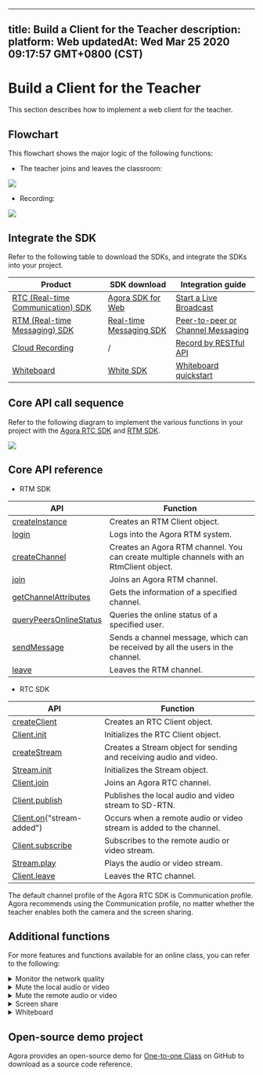 
---
title: Build a Client for the Teacher
description: 
platform: Web
updatedAt: Wed Mar 25 2020 09:17:57 GMT+0800 (CST)
---
# Build a Client for the Teacher
This section describes how to implement a web client for the teacher.

## Flowchart

This flowchart shows the major logic of the following functions:

- The teacher joins and leaves the classroom:

![](https://web-cdn.agora.io/docs-files/1585127810582)

- Recording:

![](https://web-cdn.agora.io/docs-files/1582536970924)

## Integrate the SDK

Refer to the following table to download the SDKs, and integrate the SDKs into your project.


| Product | SDK download | Integration guide |
| ---------------- | ---------------- | ---------------- | 
| [RTC (Real-time Communication) SDK](https://docs.agora.io/en/Interactive%20Broadcast/product_live?platform=All%20Platforms)      | [ Agora SDK for Web](https://docs.agora.io/en/Interactive%20Broadcast/downloads)      | [Start a Live Broadcast](https://docs.agora.io/en/Interactive%20Broadcast/start_live_web?platform=Web) |
| [RTM (Real-time Messaging) SDK](https://docs.agora.io/en/Real-time-Messaging/product_rtm?platform=All%20Platforms) | [Real-time Messaging SDK](https://docs.agora.io/en/Real-time-Messaging/downloads) | [Peer-to-peer or Channel Messaging](https://docs.agora.io/en/Real-time-Messaging/messaging_web?platform=Web) |
| [Cloud Recording](https://docs.agora.io/en/cloud-recording/product_cloud_recording?platform=All%20Platforms) | / | [Record by RESTful API](https://docs.agora.io/en/cloud-recording/cloud_recording_rest?platform=All%20Platforms) |
| [Whiteboard](https://developer-en.netless.link/docs/javascript/overview/js-outline/) | [White SDK](https://developer-en.netless.link/docs/javascript/guide/js-sdk/) | [Whiteboard quickstart](https://developer-en.netless.link/docs/javascript/quick-start/js-precondition/) |


## Core API call sequence

Refer to the following diagram to implement the various functions in your project with the [Agora RTC SDK](https://docs.agora.io/en/Agora%20Platform/terms?platform=All%20Platforms#agora-rtc-sdk) and [RTM SDK](https://docs.agora.io/cn/Agora%20Platform/terms?platform=All%20Platforms#agora-rtm-sdk).

![](https://web-cdn.agora.io/docs-files/1586785420565)

## Core API reference

- RTM SDK

| API | Function | 
| ---------------- | ---------------- | 
| [createInstance](https://docs.agora.io/en/Real-time-Messaging/API%20Reference/RTM_web/modules/agorartm.html#createinstance)      | Creates an RTM Client object.      |
| [login](https://docs.agora.io/en/Real-time-Messaging/API%20Reference/RTM_web/classes/rtmclient.html#login) | Logs into the Agora RTM system. |
| [createChannel](https://docs.agora.io/en/Real-time-Messaging/API%20Reference/RTM_web/classes/rtmclient.html#createchannel) | Creates an Agora RTM channel. You can create multiple channels with an RtmClient object. |
| [join](https://docs.agora.io/en/Real-time-Messaging/API%20Reference/RTM_web/classes/rtmchannel.html#join) | Joins an Agora RTM channel. |
| [getChannelAttributes](https://docs.agora.io/en/Real-time-Messaging/API%20Reference/RTM_web/classes/rtmclient.html#getchannelattributes) | Gets the information of a specified channel.|
| [queryPeersOnlineStatus](https://docs.agora.io/en/Real-time-Messaging/API%20Reference/RTM_web/classes/rtmclient.html#querypeersonlinestatus) | Queries the online status of a specified user.|
| [sendMessage](https://docs.agora.io/en/Real-time-Messaging/API%20Reference/RTM_web/classes/rtmchannel.html#sendmessage) | Sends a channel message, which can be received by all the users in the channel. |
| [leave](https://docs.agora.io/en/Real-time-Messaging/API%20Reference/RTM_web/classes/rtmchannel.html#leave) | Leaves the RTM channel.|

- RTC SDK

| API | Function |
| ---------------- | ---------------- |
| [createClient](https://docs.agora.io/en/Video/API%20Reference/web/globals.html#createclient)      | Creates an RTC Client object.      |
| [Client.init](https://docs.agora.io/en/Video/API%20Reference/web/interfaces/agorartc.client.html#init) | Initializes the RTC Client object. | 
| [createStream](https://docs.agora.io/en/Video/API%20Reference/web/globals.html#createstream) | Creates a Stream object for sending and receiving audio and video. |
| [Stream.init](https://docs.agora.io/en/Video/API%20Reference/web/interfaces/agorartc.stream.html#init) | Initializes the Stream object. |
| [Client.join](https://docs.agora.io/en/Video/API%20Reference/web/interfaces/agorartc.client.html#join) | Joins an Agora RTC channel. |
| [Client.publish](https://docs.agora.io/en/Video/API%20Reference/web/interfaces/agorartc.client.html#publish) | Publishes the local audio and video stream to SD-RTN. |
| [Client.on](https://docs.agora.io/en/Video/API%20Reference/web/interfaces/agorartc.client.html#on)("stream-added") | Occurs when a remote audio or video stream is added to the channel. |
| [Client.subscribe](https://docs.agora.io/en/Video/API%20Reference/web/interfaces/agorartc.client.html#subscribe) | Subscribes to the remote audio or video stream.|
| [Stream.play](https://docs.agora.io/en/Video/API%20Reference/web/interfaces/agorartc.stream.html#play) | Plays the audio or video stream.|
| [Client.leave](https://docs.agora.io/en/Video/API%20Reference/web/interfaces/agorartc.client.html#leave) | Leaves the RTC channel. |

<div class="alert note">The default channel profile of the Agora RTC SDK is Communication profile. Agora recommends using the Communication profile, no matter whether the teacher enables both the camera and the screen sharing.</div>


## Additional functions

For more features and functions available for an  online class, you can refer to the following:


<details>
<summary>Monitor the network quality</summary>
Use the <code>on("network-quality")</code> callback of the Agora RTC SDK  to monitor the last-mile uplink and downlink network quality of every user in the channel. 
For more methods for reporting the real-time network quality, see the following guides:
<li><a href="https://docs.agora.io/en/Interactive%20Broadcast/lastmile_quality_web?platform=Web">Lastmile Tests</a></li>
<li><a href="https://docs.agora.io/en/Interactive%20Broadcast/in-call_quality_web?platform=Web">In-call Stats</a></li>
</details>
<details>
<summary>Mute the local audio or video</summary>
Call the following methods provided by the Agora RTC SDK:
	<li><code>muteAudio</code> or <code>unmuteAudio</code>, to stop or resume sending the local video stream.</li>
	<li><code>muteVideo</code> or <code>unmuteVideo</code>, to stop or resume sending the local video stream.</li>
</details>
 
<details>
<summary>Mute the remote audio or video</summary>
Use both the Agora RTC SDK and Agora RTM SDK to implement this function:
<ol>
	<li>Call <code>sendMessageToPeer</code> on the teacher's client to send a peer-to-peer message to the student, asking them to mute their audio or video.</li>
	<li>Call the corresponding <code>mute</code> methods on the student's client to mute their local audio or video.</li>
</ol>
</details>
<details>
<summary>Screen share</summary>
Refer to the following documents on screen sharing:
<li><a href="https://docs.agora.io/en/Video/screensharing_web?platform=Web#a-namechromeascreen-sharing-on-google-chrome">Screen Sharing on Goole Chrome</a></li>
<li><a href="https://docs.agora.io/en/Video/screensharing_web?platform=Web#a-name--ffascreen-sharing-on-firefox">Screen Sharing on Firefox</a></li>
</details>

<details>
<summary>Whiteboard</summary>
Implement the following whiteboard functions in your project:
	<li><a href="https://developer-en.netless.link/docs/javascript/features/js-document/">Document conversion</a></li>
	<li><a href="https://developer-en.netless.link/docs/javascript/features/js-state/">Status Listen</a></li>
	<li><a href="https://developer-en.netless.link/docs/javascript/features/js-tools/">Tools</a></li>
	<li><a href="https://developer-en.netless.link/docs/javascript/features/js-view/">Perspective Operation</a></li>
	<li><a href="https://developer-en.netless.link/docs/javascript/features/js-operation/">Whiteboard Operation</a></li>
	<li><a href="https://developer-en.netless.link/docs/javascript/features/js-scenes/">Page (Scene) Management</a></li>
</details>


## Open-source demo project

Agora provides an open-source demo for [One-to-one Class](https://github.com/AgoraIO-Usecase/eEducation/tree/master/education_web) on GitHub to download as a source code reference.
